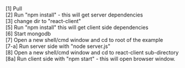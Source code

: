 [1] Pull<Br>
[2] Run "npm install" - this will get server dependencies<Br>
[3] change dir to "react-client"<Br>
[5] Run "npm install" this will get client side dependencies<Br>
[6] Start mongodb<Br>
[7] Open a new shell/cmd window and cd to root of the example<Br>
[7-a] Run server side with "node server.js"<Br>
[8] Open a new shell/cmd window and cd to react-client sub-directory<Br>
[8a] Run client side with "npm start"  - this will open browser window.

